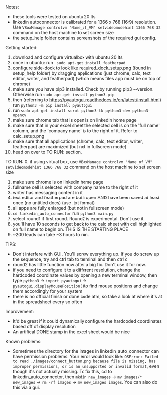 Notes:
- these tools were tested on ubuntu 20 lts
- linkedin autoconnector is calibrated for a 1366 x 768 (16:9) resolution. Use ```VBoxManage controlvm "Name_of_VM" setvideomodehint 1366 768 32``` command on the host machine to set screen size
- the setup_help folder contains screenshots of the required gui config.

Getting started:
1. download and configure virtualbox with ubuntu 20 lts
2. once in ubuntu: run ``` sudo apt-get install featherpad```
3. configure side-dock to look like required_dock_setup.png (found in setup_help folder) by dragging applications (just chrome, calc, text editor, writer, and featherpad) (which means files app must be on top of chrome)
4. make sure you have pip3 installed. Check by running pip3 --version. Otherwise run ```sudo apt-get install python3-pip```
5. then (referring to https://pyautogui.readthedocs.io/en/latest/install.html) run ```python3 -m pip install pyautogui```
6. run ```sudo apt-get install scrot python3-tk python3-dev python3-opencv```
7. make sure chrome tab that is open is on linkedin home page
8. make sure that in your excel sheet the selected cell is on the 'full name' column, and the 'company name' is to the right of it. Refer to calc_setup.png
9. make sure that all applications (chrome, calc, text editor, writer, featherpad) are maximized (but not in fullscreen mode)
10. head on over to TO RUN: section.


TO RUN:
0. if using virtual box, use ```VBoxManage controlvm "Name_of_VM" setvideomodehint 1366 768 32``` command on the host machine to set screen size
1. make sure chrome is on linkedin home page
2. fullname cell is selected with company name to the right of it
3. writer has messaging content in it
4. text editor and featherpad are both open AND have been saved at least once (no untitled docs) (use .txt format)
5. all apps are fully enlarged (but not in fullscreen mode)
6. ```cd linkedin_auto_connector``` run ```python3 main.py```
7. select round1 if first round. Round2 is experimental. Don't use it.
8. you'll have 10 seconds to get back to the calc sheet with cell highlighted on full name to begin on. THIS IS THE STARTING PLACE
9. ~200 leads can take ~3 hours to run. 

TIPS:
- Don't interfere with GUI. You'll screw everything up. If you do screw up the sequence, try and ctrl tab to terminal and then ctrl c
- round2 has little function now after a big fix. Don't use it for now. 
- if you need to configure it to a different resolution, change the hardcoded coordinate values by opening a new terminal window, then type ```python3``` -> ```import pyautogui``` -> ```pyautogui.displayMousePosition()```to find mouse positions and change them accordingly for your system
- there is no official finish or done code atm, so take a look at where it's at in the spreadsheet every so often

Improvement:
- It'd be great if it could dynamically configure the hardcoded coordinates based off of display resolution
- An artifical DONE stamp in the excel sheet would be nice


Known problems:
- Sometimes the directory for the images in linkedin_auto_connector can have permission problems. Your error would look like: ```OSError: Failed to read ./images/connect_button.png because file is missing, has improper permissions, or is an unsupported or invalid format```, even though it's not actually missing. To fix this, cd to linkedin_auto_connector, then ```mkdir new_images``` -> ```mv images/* new_images``` -> ```rm -rf images``` -> ```mv new_images images```. You can also do this via a gui.

